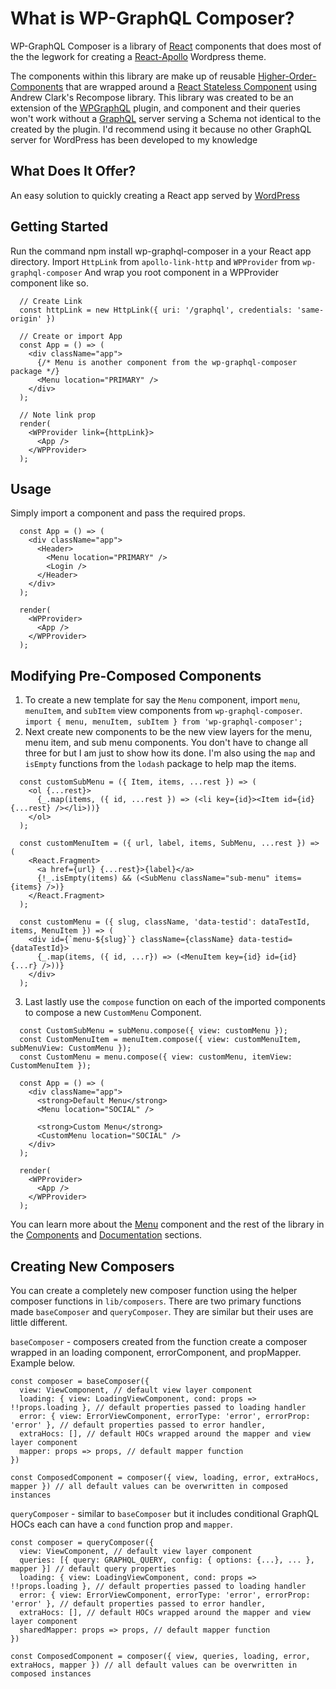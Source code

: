 # What is WP-GraphQL Composer?
WP-GraphQL Composer is a library of [React]() components that does most of the the legwork for creating a [React-Apollo]() Wordpress theme.

The components within this library are make up of reusable [Higher-Order-Components]() that are wrapped around a [React Stateless Component]() using Andrew Clark's Recompose library. This library was created to be an extension of the [WPGraphQL]() plugin, and component and their queries won't work without a [GraphQL]() server serving a Schema not identical to the created by the plugin. I'd recommend using it because no other GraphQL server for WordPress has been developed to my knowledge

## What Does It Offer?
An easy solution to quickly creating a React app served by [WordPress]()

## Getting Started
Run the command npm install wp-graphql-composer in a your React app directory.
Import `HttpLink` from `apollo-link-http` and `WPProvider` from `wp-graphql-composer`
And wrap you root component in a WPProvider component like so.

```
  // Create Link
  const httpLink = new HttpLink({ uri: '/graphql', credentials: 'same-origin' })
  
  // Create or import App
  const App = () => (
    <div className="app">
      {/* Menu is another component from the wp-graphql-composer package */}
      <Menu location="PRIMARY" />
    </div>
  );

  // Note link prop
  render(
    <WPProvider link={httpLink}>
      <App />
    </WPProvider>
  );
```

## Usage
Simply import a component and pass the required props.

```
  const App = () => (
    <div className="app">
      <Header>
        <Menu location="PRIMARY" />
        <Login />
      </Header>
    </div>
  );

  render(
    <WPProvider>
      <App />
    </WPProvider>
  );
```

## Modifying Pre-Composed Components
1. To create a new template for say the `Menu` component, import `menu`, `menuItem`, and `subItem` view components from `wp-graphql-composer`.
`import { menu, menuItem, subItem } from 'wp-graphql-composer';`
2. Next create new components to be the new view layers for the menu, menu item, and sub menu components. You don't have to change all three for but I am just to show how its done. I'm also using the `map` and `isEmpty` functions from the `lodash` package to help map the items.
```
  const customSubMenu = ({ Item, items, ...rest }) => (
    <ol {...rest}>
      {_.map(items, ({ id, ...rest }) => (<li key={id}><Item id={id} {...rest} /></li>))}
    </ol>
  );

  const customMenuItem = ({ url, label, items, SubMenu, ...rest }) => (
    <React.Fragment>
      <a href={url} {...rest}>{label}</a>
      {!_.isEmpty(items) && (<SubMenu className="sub-menu" items={items} />)}
    </React.Fragment>
  );

  const customMenu = ({ slug, className, 'data-testid': dataTestId, items, MenuItem }) => (
    <div id={`menu-${slug}`} className={className} data-testid={dataTestId}>
      {_.map(items, ({ id, ...r}) => (<MenuItem key={id} id={id} {...r} />))}
    </div>
  );
```
3. Last lastly use the `compose` function on each of the imported components to compose a new `CustomMenu` Component.
```
  const CustomSubMenu = subMenu.compose({ view: customMenu });
  const CustomMenuItem = menuItem.compose({ view: customMenuItem, subMenuView: CustomMenu });
  const CustomMenu = menu.compose({ view: customMenu, itemView: CustomMenuItem });

  const App = () => (
    <div className="app">
      <strong>Default Menu</strong>
      <Menu location="SOCIAL" />

      <strong>Custom Menu</strong>
      <CustomMenu location="SOCIAL" />
    </div>
  );

  render(
    <WPProvider>
      <App />
    </WPProvider>
  );
```
You can learn more about the [Menu]() component and the rest of the library in the [Components]() and [Documentation]() sections.

## Creating New Composers
You can create a completely new composer function using the helper composer functions in `lib/composers`. There are two primary functions made `baseComposer` and `queryComposer`. They are similar but their uses are little different.

`baseComposer` - composers created from the function create a composer wrapped in an loading component, errorComponent, and propMapper. Example below.

```
const composer = baseComposer({
  view: ViewComponent, // default view layer component
  loading: { view: LoadingViewComponent, cond: props => !!props.loading }, // default properties passed to loading handler 
  error: { view: ErrorViewComponent, errorType: 'error', errorProp: 'error' }, // default properties passed to error handler,
  extraHocs: [], // default HOCs wrapped around the mapper and view layer component
  mapper: props => props, // default mapper function
})

const ComposedComponent = composer({ view, loading, error, extraHocs, mapper }) // all default values can be overwritten in composed instances
```

`queryComposer` - similar to `baseComposer` but it includes conditional GraphQL HOCs each can have a `cond` function prop and `mapper`.
```
const composer = queryComposer({
  view: ViewComponent, // default view layer component
  queries: [{ query: GRAPHQL_QUERY, config: { options: {...}, ... }, mapper }] // default query properties
  loading: { view: LoadingViewComponent, cond: props => !!props.loading }, // default properties passed to loading handler 
  error: { view: ErrorViewComponent, errorType: 'error', errorProp: 'error' }, // default properties passed to error handler,
  extraHocs: [], // default HOCs wrapped around the mapper and view layer component
  sharedMapper: props => props, // default mapper function
})

const ComposedComponent = composer({ view, queries, loading, error, extraHocs, mapper }) // all default values can be overwritten in composed instances
```